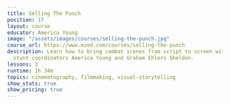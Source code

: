 ```yaml
---
title: Selling The Punch
position: 17
layout: course
educator: America Young
image: "/assets/images/courses/selling-the-punch.jpg"
course_url: https://www.mzed.com/courses/selling-the-punch
description: Learn how to bring combat scenes from script to screen with professional
  stunt coordinators America Young and Graham Ehlers Sheldon.
lessons: 3
runtime: 1h 34m
topics: cinematography, filmmaking, visual-storytelling
show_stats: true
show_pricing: true
---
```


